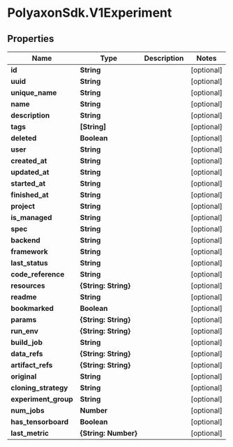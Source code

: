 # PolyaxonSdk.V1Experiment

## Properties
Name | Type | Description | Notes
------------ | ------------- | ------------- | -------------
**id** | **String** |  | [optional] 
**uuid** | **String** |  | [optional] 
**unique_name** | **String** |  | [optional] 
**name** | **String** |  | [optional] 
**description** | **String** |  | [optional] 
**tags** | **[String]** |  | [optional] 
**deleted** | **Boolean** |  | [optional] 
**user** | **String** |  | [optional] 
**created_at** | **String** |  | [optional] 
**updated_at** | **String** |  | [optional] 
**started_at** | **String** |  | [optional] 
**finished_at** | **String** |  | [optional] 
**project** | **String** |  | [optional] 
**is_managed** | **String** |  | [optional] 
**spec** | **String** |  | [optional] 
**backend** | **String** |  | [optional] 
**framework** | **String** |  | [optional] 
**last_status** | **String** |  | [optional] 
**code_reference** | **String** |  | [optional] 
**resources** | **{String: String}** |  | [optional] 
**readme** | **String** |  | [optional] 
**bookmarked** | **Boolean** |  | [optional] 
**params** | **{String: String}** |  | [optional] 
**run_env** | **{String: String}** |  | [optional] 
**build_job** | **String** |  | [optional] 
**data_refs** | **{String: String}** |  | [optional] 
**artifact_refs** | **{String: String}** |  | [optional] 
**original** | **String** |  | [optional] 
**cloning_strategy** | **String** |  | [optional] 
**experiment_group** | **String** |  | [optional] 
**num_jobs** | **Number** |  | [optional] 
**has_tensorboard** | **Boolean** |  | [optional] 
**last_metric** | **{String: Number}** |  | [optional] 


